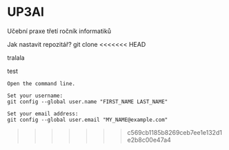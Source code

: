 # UP3AI
Učební praxe třetí ročník informatiků

Jak nastavit repozitář?
git clone
<<<<<<< HEAD


tralala

test


    Open the command line.

    Set your username:
    git config --global user.name "FIRST_NAME LAST_NAME"

    Set your email address:
    git config --global user.email "MY_NAME@example.com"
>>>>>>> c569cb1185b8269ceb7ee1e132d1e2b8c00e47a4


